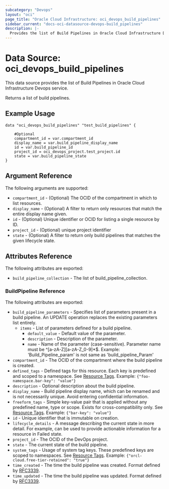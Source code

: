 ```yaml
---
subcategory: "Devops"
layout: "oci"
page_title: "Oracle Cloud Infrastructure: oci_devops_build_pipelines"
sidebar_current: "docs-oci-datasource-devops-build_pipelines"
description: |-
  Provides the list of Build Pipelines in Oracle Cloud Infrastructure Devops service
---
```


# Data Source: oci_devops_build_pipelines
This data source provides the list of Build Pipelines in Oracle Cloud Infrastructure Devops service.

Returns a list of build pipelines.


## Example Usage

```hcl
data "oci_devops_build_pipelines" "test_build_pipelines" {

	#Optional
	compartment_id = var.compartment_id
	display_name = var.build_pipeline_display_name
	id = var.build_pipeline_id
	project_id = oci_devops_project.test_project.id
	state = var.build_pipeline_state
}
```

## Argument Reference

The following arguments are supported:

* `compartment_id` - (Optional) The OCID of the compartment in which to list resources.
* `display_name` - (Optional) A filter to return only resources that match the entire display name given.
* `id` - (Optional) Unique identifier or OCID for listing a single resource by ID.
* `project_id` - (Optional) unique project identifier
* `state` - (Optional) A filter to return only build pipelines that matches the given lifecycle state.


## Attributes Reference

The following attributes are exported:

* `build_pipeline_collection` - The list of build_pipeline_collection.

### BuildPipeline Reference

The following attributes are exported:

* `build_pipeline_parameters` - Specifies list of parameters present in a build pipeline. An UPDATE operation replaces the existing parameters list entirely. 
	* `items` - List of parameters defined for a build pipeline.
		* `default_value` - Default value of the parameter.
		* `description` - Description of the parameter.
		* `name` - Name of the parameter (case-sensitive). Parameter name must be ^[a-zA-Z][a-zA-Z_0-9]*$. Example: 'Build_Pipeline_param' is not same as 'build_pipeline_Param' 
* `compartment_id` - The OCID of the compartment where the build pipeline is created.
* `defined_tags` - Defined tags for this resource. Each key is predefined and scoped to a namespace. See [Resource Tags](https://docs.cloud.oracle.com/iaas/Content/General/Concepts/resourcetags.htm). Example: `{"foo-namespace.bar-key": "value"}`
* `description` - Optional description about the build pipeline.
* `display_name` - Build pipeline display name, which can be renamed and is not necessarily unique. Avoid entering confidential information.
* `freeform_tags` - Simple key-value pair that is applied without any predefined name, type or scope. Exists for cross-compatibility only.  See [Resource Tags](https://docs.cloud.oracle.com/iaas/Content/General/Concepts/resourcetags.htm). Example: `{"bar-key": "value"}`
* `id` - Unique identifier that is immutable on creation.
* `lifecycle_details` - A message describing the current state in more detail. For example, can be used to provide actionable information for a resource in Failed state.
* `project_id` - The OCID of the DevOps project.
* `state` - The current state of the build pipeline.
* `system_tags` - Usage of system tag keys. These predefined keys are scoped to namespaces. See [Resource Tags](https://docs.cloud.oracle.com/iaas/Content/General/Concepts/resourcetags.htm). Example: `{"orcl-cloud.free-tier-retained": "true"}`
* `time_created` - The time the build pipeline was created. Format defined by [RFC3339](https://datatracker.ietf.org/doc/html/rfc3339).
* `time_updated` - The time the build pipeline was updated. Format defined by [RFC3339](https://datatracker.ietf.org/doc/html/rfc3339).

